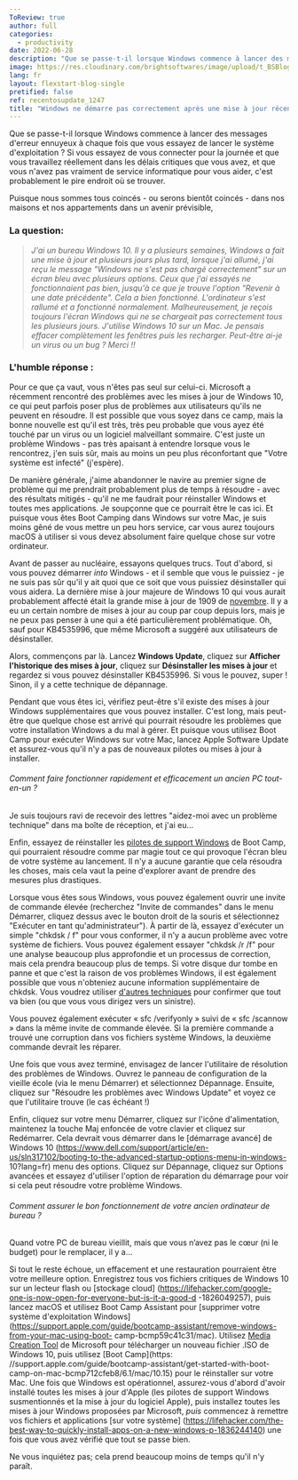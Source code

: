 ```yaml
---
ToReview: true
author: full
categories:
  - productivity
date: 2022-06-28
description: "Que se passe-t-il lorsque Windows commence à lancer des messages d'erreur ennuyeux à chaque fois que vous essayez de lancer le système d'exploitation ? Si vous essayez de vous connecter pour la journée et que vous travaillez réellement dans les délais critiques que vous avez, et que vous n'avez pas vraiment de service informatique pour vous aider, c'est probablement le pire endroit où se trouver."
image: https://res.cloudinary.com/brightsoftwares/image/upload/t_BSBlogImage/v1656238010/pexels-engin-akyurt-2952661_qseeuf.jpg
lang: fr
layout: flexstart-blog-single
pretified: false
ref: recentosupdate_1247
title: "Windows ne démarre pas correctement après une mise à jour récente du système d'exploitation"
---
```


Que se passe-t-il lorsque Windows commence à lancer des messages d'erreur ennuyeux à chaque fois que vous essayez de lancer le système d'exploitation ? Si vous essayez de vous connecter pour la journée et que vous travaillez réellement dans les délais critiques que vous avez, et que vous n'avez pas vraiment de service informatique pour vous aider, c'est probablement le pire endroit où se trouver.

Puisque nous sommes tous coincés - ou serons bientôt coincés - dans nos maisons et nos appartements dans un avenir prévisible,

### La question:

> _J'ai un bureau Windows 10. Il y a plusieurs semaines, Windows a fait une mise à jour et plusieurs jours plus tard, lorsque j'ai allumé, j'ai reçu le message "Windows ne s'est pas chargé correctement" sur un écran bleu avec plusieurs options. Ceux que j'ai essayés ne fonctionnaient pas bien, jusqu'à ce que je trouve l'option "Revenir à une date précédente". Cela a bien fonctionné. L'ordinateur s'est rallumé et a fonctionné normalement. Malheureusement, je reçois toujours l'écran Windows qui ne se chargeait pas correctement tous les plusieurs jours. J'utilise Windows 10 sur un Mac. Je pensais effacer complètement les fenêtres puis les recharger. Peut-être ai-je un virus ou un bug ? Merci !!_

### L'humble réponse :

Pour ce que ça vaut, vous n'êtes pas seul sur celui-ci. Microsoft a récemment rencontré des problèmes avec les mises à jour de Windows 10, ce qui peut parfois poser plus de problèmes aux utilisateurs qu'ils ne peuvent en résoudre. Il est possible que vous soyez dans ce camp, mais la bonne nouvelle est qu'il est très, très peu probable que vous ayez été touché par un virus ou un logiciel malveillant sommaire. C'est juste un problème Windows - pas très apaisant à entendre lorsque vous le rencontrez, j'en suis sûr, mais au moins un peu plus réconfortant que "Votre système est infecté" (j'espère).

De manière générale, j'aime abandonner le navire au premier signe de problème qui me prendrait probablement plus de temps à résoudre - avec des résultats mitigés - qu'il ne me faudrait pour réinstaller Windows et toutes mes applications. Je soupçonne que ce pourrait être le cas ici. Et puisque vous êtes Boot Camping dans Windows sur votre Mac, je suis moins gêné de vous mettre un peu hors service, car vous aurez toujours macOS à utiliser si vous devez absolument faire quelque chose sur votre ordinateur.

Avant de passer au nucléaire, essayons quelques trucs. Tout d'abord, si vous pouvez démarrer _into_ Windows - et il semble que vous le puissiez - je ne suis pas sûr qu'il y ait quoi que ce soit que vous puissiez désinstaller qui vous aidera. La dernière mise à jour majeure de Windows 10 qui vous aurait probablement affecté était la grande mise à jour de 1909 de [novembre](https://support.microsoft.com/en-us/help/4529964/windows-10-update-history). Il y a eu un certain nombre de mises à jour au coup par coup depuis lors, mais je ne peux pas penser à une qui a été particulièrement problématique. Oh, sauf pour KB4535996, que même Microsoft a suggéré aux utilisateurs de désinstaller.

Alors, commençons par là. Lancez **Windows Update**, cliquez sur **Afficher l'historique des mises à jour**, cliquez sur **Désinstaller les mises à jour** et regardez si vous pouvez désinstaller KB4535996. Si vous le pouvez, super ! Sinon, il y a cette technique de dépannage.

Pendant que vous êtes ici, vérifiez peut-être s'il existe des mises à jour Windows supplémentaires que vous pouvez installer. C'est long, mais peut-être que quelque chose est arrivé qui pourrait résoudre les problèmes que votre installation Windows a du mal à gérer. Et puisque vous utilisez Boot Camp pour exécuter Windows sur votre Mac, lancez Apple Software Update et assurez-vous qu'il n'y a pas de nouveaux pilotes ou mises à jour à installer.

###### Comment faire fonctionner rapidement et efficacement un ancien PC tout-en-un ?

Je suis toujours ravi de recevoir des lettres "aidez-moi avec un problème technique" dans ma boîte de réception, et j'ai eu…

Enfin, essayez de réinstaller les [pilotes de support Windows](https://support.apple.com/en-us/HT204923) de Boot Camp, qui pourraient résoudre comme par magie tout ce qui provoque l'écran bleu de votre système au lancement. Il n'y a aucune garantie que cela résoudra les choses, mais cela vaut la peine d'explorer avant de prendre des mesures plus drastiques.

Lorsque vous êtes sous Windows, vous pouvez également ouvrir une invite de commande élevée (recherchez "Invite de commandes" dans le menu Démarrer, cliquez dessus avec le bouton droit de la souris et sélectionnez "Exécuter en tant qu'administrateur"). À partir de là, essayez d'exécuter un simple "chkdsk / f" pour vous conformer, il n'y a aucun problème avec votre système de fichiers. Vous pouvez également essayer "chkdsk /r /f" pour une analyse beaucoup plus approfondie et un processus de correction, mais cela prendra beaucoup plus de temps. Si votre disque dur tombe en panne et que c'est la raison de vos problèmes Windows, il est également possible que vous n'obteniez aucune information supplémentaire de chkdsk. Vous voudrez utiliser [d'autres techniques](https://lifehacker.com/how-to-check-if-your-hard-drive-is-failing-1835065626) pour confirmer que tout va bien (ou que vous vous dirigez vers un sinistre).

Vous pouvez également exécuter « sfc /verifyonly » suivi de « sfc /scannow » dans la même invite de commande élevée. Si la première commande a trouvé une corruption dans vos fichiers système Windows, la deuxième commande devrait les réparer.

Une fois que vous avez terminé, envisagez de lancer l'utilitaire de résolution des problèmes de Windows. Ouvrez le panneau de configuration de la vieille école (via le menu Démarrer) et sélectionnez Dépannage. Ensuite, cliquez sur "Résoudre les problèmes avec Windows Update" et voyez ce que l'utilitaire trouve (le cas échéant !)

Enfin, cliquez sur votre menu Démarrer, cliquez sur l'icône d'alimentation, maintenez la touche Maj enfoncée de votre clavier et cliquez sur Redémarrer. Cela devrait vous démarrer dans le [démarrage avancé] de Windows 10 (https://www.dell.com/support/article/en-us/sln317102/booting-to-the-advanced-startup-options-menu-in-windows- 10?lang=fr) menu des options. Cliquez sur Dépannage, cliquez sur Options avancées et essayez d'utiliser l'option de réparation du démarrage pour voir si cela peut résoudre votre problème Windows.

###### Comment assurer le bon fonctionnement de votre ancien ordinateur de bureau ?

Quand votre PC de bureau vieillit, mais que vous n’avez pas le cœur (ni le budget) pour le remplacer, il y a…

Si tout le reste échoue, un effacement et une restauration pourraient être votre meilleure option. Enregistrez tous vos fichiers critiques de Windows 10 sur un lecteur flash ou [stockage cloud] (https://lifehacker.com/google-one-is-now-open-for-everyone-but-is-it-a-good-d -1826049257), puis lancez macOS et utilisez Boot Camp Assistant pour [supprimer votre système d'exploitation Windows](https://support.apple.com/guide/bootcamp-assistant/remove-windows-from-your-mac-using-boot- camp-bcmp59c41c31/mac). Utilisez [Media Creation Tool](https://www.microsoft.com/en-us/software-download/windows10) de Microsoft pour télécharger un nouveau fichier .ISO de Windows 10, puis utilisez [Boot Camp](https: //support.apple.com/guide/bootcamp-assistant/get-started-with-boot-camp-on-mac-bcmp712cfeb8/6.1/mac/10.15) pour le réinstaller sur votre Mac. Une fois que Windows est opérationnel, assurez-vous d'abord d'avoir installé toutes les mises à jour d'Apple (les pilotes de support Windows susmentionnés et la mise à jour du logiciel Apple), puis installez toutes les mises à jour Windows proposées par Microsoft, _puis_ commencez à remettre vos fichiers et applications [sur votre système] (https://lifehacker.com/the-best-way-to-quickly-install-apps-on-a-new-windows-p-1836244140) une fois que vous avez vérifié que tout se passe bien.

Ne vous inquiétez pas; cela prend beaucoup moins de temps qu'il n'y paraît.
